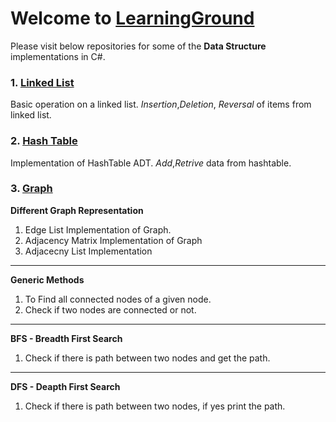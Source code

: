 # Welcome to [LearningGround](http://learningground.in)
Please visit below repositories for some of the **Data Structure** implementations in C#.

### 1. [Linked List](https://github.com/abhikgeek/Linked-List)
 Basic operation on a linked list.
 *Insertion*,*Deletion*, *Reversal* of items from linked list.
### 2. [Hash Table](https://github.com/abhikgeek/HashTable)
  Implementation of HashTable ADT.
  *Add*,*Retrive* data from hashtable.
### 3. [Graph](https://github.com/abhikgeek/Graph)
 **Different Graph Representation**
  1. Edge List Implementation of Graph. 
  2. Adjacency Matrix Implementation of Graph
  3. Adjacecny List Implementation
  ---
  **Generic Methods**
  1. To Find all connected nodes of a given node.
  2. Check if two nodes are connected or not.
  ---
  **BFS - Breadth First Search**
   1. Check if there is path between two nodes and get the path.
  ---
  **DFS - Deapth First Search**
   1. Check if there is path between two nodes, if yes print the path.
  


